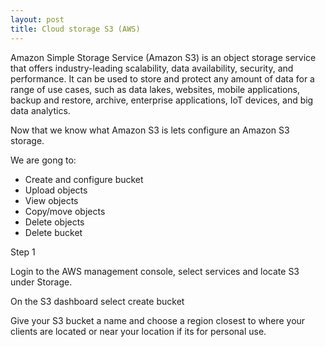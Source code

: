 ```yaml
---
layout: post
title: Cloud storage S3 (AWS)
---
```


Amazon Simple Storage Service (Amazon S3) is an object storage service that offers industry-leading scalability, data availability, security, and performance. It can be used to store and protect any amount of data for a range of use cases, such as data lakes, websites, mobile applications, backup and restore, archive, enterprise applications, IoT devices, and big data analytics.

Now that we know what Amazon S3 is lets configure an Amazon S3 storage.

We are gong to:
- Create and configure bucket
- Upload objects
- View objects
- Copy/move objects
- Delete objects
- Delete bucket

Step 1

Login to the AWS management console, select services and locate S3 under Storage.

On the S3 dashboard select create bucket 

Give your S3 bucket a name and choose a region closest to where your clients are located or near your location if its for personal use.

